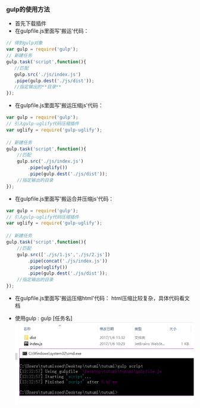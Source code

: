### gulp的使用方法
+ 首先下载插件
+ 在gulpfile.js里面写'搬运'代码： 

```javascript
// 得到gulp对象
var gulp = require('gulp');
// 新建任务
gulp.task('script',function(){
   //匹配
   gulp.src('./js/index.js')
   .pipe(gulp.dest('./js/dist'));
   //指定输出的**目录**   
});
```
+ 在gulpfile.js里面写'搬运压缩js'代码：

```javascript
var gulp = require('gulp');
// 引入gulp-uglify代码压缩插件
var uglify = require('gulp-uglify');

// 新建任务
gulp.task('script',function(){
    //匹配
    gulp.src('./js/index.js')
        .pipe(uglify())
        .pipe(gulp.dest('./js/dist'));
    //指定输出的目录
});
```
+ 在gulpfile.js里面写'搬运合并压缩js'代码：

```javascript
var gulp = require('gulp');
// 引入gulp-uglify代码压缩插件
var uglify = require('gulp-uglify');

// 新建任务
gulp.task('script',function(){
    //匹配
    gulp.src(['./js/1.js','./js/2.js'])
        .pipe(concat('./js/index.js'))
        .pipe(uglify())
        .pipe(gulp.dest('./js/dist'));
    //指定输出的目录
});
```
+ 在gulpfile.js里面写'搬运压缩html'代码：
html压缩比较复杂，具体代码看文档

+ 使用gulp : gulp [任务名]
![](/assets/gulp命令执行.png)
